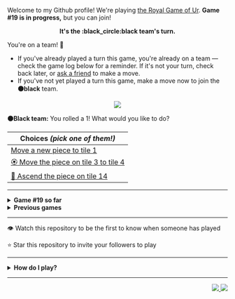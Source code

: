 Welcome to my Github profile!
We're playing
[the Royal Game of Ur](https://en.wikipedia.org/wiki/Royal_Game_of_Ur).
**Game #19 is in progress,** but you can join!

<p align="center">
  <b>It's the
  :black_circle:black
  team's turn.</b>
</p>

You're on a team! :wave:

* If you've already played a turn this game, you're already on a team
  &mdash; check the game log below for a reminder. If it's not your turn,
  check back later, or [ask a
  friend](https://twitter.com/share?text=I'm+playing+The+Royal+Game+of+Ur+on+a+GitHub+profile.+Take+your+turn+at+https://github.com/rossjrw/rossjrw+%23RoyalGameOfUr+%23github) to make a move.
* If you've not yet played a turn this game, make a move now to join the
  **:black_circle:black** team.

<p align="center"><img src="https://raw.githubusercontent.com/rossjrw/rossjrw/play/games/current/board.2971.svg"></p>

  **:black_circle:Black team:**
  You rolled a 1!
What would you like to do?

| Choices *(pick one of them!)* |
| --- |
  | [    Move a new piece to tile 1](https://github.com/rossjrw/rossjrw/issues/new?title=ur-move-1%400-0&amp;body=Press+Submit%21+You+don%27t+need+to+edit+this+text+or+do+anything+else.%0D%0A%0D%0ABe+aware+that+your+move+can+take+a+minute+or+two+to+process.) |
  | [:rosette:    Move the piece on tile 3 to tile 4](https://github.com/rossjrw/rossjrw/issues/new?title=ur-move-1%403-0&amp;body=Press+Submit%21+You+don%27t+need+to+edit+this+text+or+do+anything+else.%0D%0A%0D%0ABe+aware+that+your+move+can+take+a+minute+or+two+to+process.) |
  | [  :rocket:  Ascend the piece on tile 14 ](https://github.com/rossjrw/rossjrw/issues/new?title=ur-move-1%4014-0&amp;body=Press+Submit%21+You+don%27t+need+to+edit+this+text+or+do+anything+else.%0D%0A%0D%0ABe+aware+that+your+move+can+take+a+minute+or+two+to+process.) |

-----

<details>
<summary><b>Game #19 so far</b></summary>

## Who's on each team?

<table>
    <thead>
      <tr><th colspan=2>Players in this game</th></tr>
    </thead>
    <tbody>
      <tr>
        <td align="right"><b>Black team</b> :black_circle:</td>
        <td>:white_circle: <b> White team</b></td>
      </tr>
      <tr align="center">
        <td><b><a href="https://github.com/tassiaaccioly">@tassiaaccioly</a></b> (28)<br><b><a href="https://github.com/LakeBlair">@LakeBlair</a></b> (27)<br><b><a href="https://github.com/huuquyet">@huuquyet</a></b> (14)<br><b><a href="https://github.com/CostasAK">@CostasAK</a></b> (8)<br><b><a href="https://github.com/7IronSnow7">@7IronSnow7</a></b> (1)<br><b><a href="https://github.com/karim-eg">@karim-eg</a></b> (1)<br><b><a href="https://github.com/chiragyadav916">@chiragyadav916</a></b> (1)<br><b><a href="https://github.com/Coding4Hours">@Coding4Hours</a></b> (1)</td>
        <td><b><a href="https://github.com/Casper-Guo">@Casper-Guo</a></b> (66)<br><b><a href="https://github.com/Hans5958">@Hans5958</a></b> (14)<br><b><a href="https://github.com/nicolasborromeo">@nicolasborromeo</a></b> (1)<br><b><a href="https://github.com/Baystef">@Baystef</a></b> (1)<br><b><a href="https://github.com/Eloitor">@Eloitor</a></b> (1)<br><b><a href="https://github.com/pesaventofilippo">@pesaventofilippo</a></b> (1)<br><b><a href="https://github.com/TobeTek">@TobeTek</a></b> (1)<br><b><a href="https://github.com/asaaplow">@asaaplow</a></b> (1)</td>
      </tr>
    </tbody>
  </table>

## What's happened so far?

| Time | Turn | Event | Issue | Board |
| :---: | :---: | :--- | :---: | :---: |
  | 11th Apr 2024 03:01 | **0** | :black_circle: **[@tassiaaccioly](https://github.com/tassiaaccioly)** started a new game | [#2797](https://github.com/rossjrw/rossjrw/issues/2797) | [link](https://raw.githubusercontent.com/rossjrw/rossjrw/3b55d755eb1059017bd702f5a1d0265e5152c490/games/current/board.2797.svg) |
  | 11th Apr 2024 03:01 | **1** | :black_circle: **[@tassiaaccioly](https://github.com/tassiaaccioly)** moved a black piece onto the board to position 2    | [#2798](https://github.com/rossjrw/rossjrw/issues/2798) | [link](https://raw.githubusercontent.com/rossjrw/rossjrw/092768d93fefb54ce03bc05817770b0da3b10ec8/games/current/board.2798.svg) |
  | 11th Apr 2024 03:10 | **2** | :white_circle: **[@Casper-Guo](https://github.com/Casper-Guo)** moved a white piece onto the board to position 1    | [#2799](https://github.com/rossjrw/rossjrw/issues/2799) | [link](https://raw.githubusercontent.com/rossjrw/rossjrw/835405fdf6bd64f56ca917db50d7b1d399b89f06/games/current/board.2799.svg) |
  | 11th Apr 2024 11:51 | **3** | :black_circle: **[@tassiaaccioly](https://github.com/tassiaaccioly)** moved a black piece onto the board to position 3    | [#2800](https://github.com/rossjrw/rossjrw/issues/2800) | [link](https://raw.githubusercontent.com/rossjrw/rossjrw/e6e18c550dd2308d4d1ee01c22aaf37106d8cf48/games/current/board.2800.svg) |
  | 11th Apr 2024 11:56 | **4** | :white_circle: **[@Casper-Guo](https://github.com/Casper-Guo)** moved a white piece from position 1 to position 4  — claimed a rosette :rosette:  | [#2801](https://github.com/rossjrw/rossjrw/issues/2801) | [link](https://raw.githubusercontent.com/rossjrw/rossjrw/2e090e426f39825b33fb62c1f63ce28de33e2668/games/current/board.2801.svg) |
  | 11th Apr 2024 11:59 | **5** | :white_circle: **[@Casper-Guo](https://github.com/Casper-Guo)** moved a white piece onto the board to position 2    | [#2802](https://github.com/rossjrw/rossjrw/issues/2802) | [link](https://raw.githubusercontent.com/rossjrw/rossjrw/85cc7a31329c7462afa4c3a9e645e0904358dfc4/games/current/board.2802.svg) |
  | 11th Apr 2024 13:08 | **6** | :black_circle: **[@7IronSnow7](https://github.com/7IronSnow7)** moved a black piece from position 3 to position 5    | [#2803](https://github.com/rossjrw/rossjrw/issues/2803) | [link](https://raw.githubusercontent.com/rossjrw/rossjrw/f87a1e15ff2a44a461a4d91eaeefa4550c5c9ae1/games/current/board.2803.svg) |
  | 11th Apr 2024 13:12 | **7** | :white_circle: **[@Casper-Guo](https://github.com/Casper-Guo)** moved a white piece from position 4 to position 6    | [#2804](https://github.com/rossjrw/rossjrw/issues/2804) | [link](https://raw.githubusercontent.com/rossjrw/rossjrw/6981ec21fafc9ff7ce600b2175a310c8f2660106/games/current/board.2804.svg) |
  | 11th Apr 2024 13:55 | **8** | :black_circle: **[@tassiaaccioly](https://github.com/tassiaaccioly)** moved a black piece from position 5 to position 7    | [#2805](https://github.com/rossjrw/rossjrw/issues/2805) | [link](https://raw.githubusercontent.com/rossjrw/rossjrw/e93bad57e0ac71a1dcc0772800e7c59d4b170dbd/games/current/board.2805.svg) |
  | 11th Apr 2024 14:13 | **9** | :white_circle: **[@Casper-Guo](https://github.com/Casper-Guo)** moved a white piece onto the board to position 4  — claimed a rosette :rosette:  | [#2806](https://github.com/rossjrw/rossjrw/issues/2806) | [link](https://raw.githubusercontent.com/rossjrw/rossjrw/5ee1ed3f80921c5093dd0e544c3a8af0bd20460c/games/current/board.2806.svg) |
  | 11th Apr 2024 14:15 | **10** | :white_circle: **[@Casper-Guo](https://github.com/Casper-Guo)** moved a white piece from position 6 to position 7 — captured a black piece :crossed_swords:   | [#2807](https://github.com/rossjrw/rossjrw/issues/2807) | [link](https://raw.githubusercontent.com/rossjrw/rossjrw/34c9d46f4c5b40822ef66f5fcfa88271cbc952f5/games/current/board.2807.svg) |
  | 11th Apr 2024 23:53 | **11** | :black_circle: **[@karim-eg](https://github.com/karim-eg)** moved a black piece from position 2 to position 5    | [#2808](https://github.com/rossjrw/rossjrw/issues/2808) | [link](https://raw.githubusercontent.com/rossjrw/rossjrw/dd7ad23835b18f6ef9b235f07ed0fe5346c5d645/games/current/board.2808.svg) |
  | 11th Apr 2024 23:59 | **12** | :white_circle: **[@Casper-Guo](https://github.com/Casper-Guo)** moved a white piece from position 7 to position 8  — claimed a rosette :rosette:  | [#2809](https://github.com/rossjrw/rossjrw/issues/2809) | [link](https://raw.githubusercontent.com/rossjrw/rossjrw/cb03b428e304ae109e3e0e1a6c406d730ff1052e/games/current/board.2809.svg) |
  | 12th Apr 2024 00:02 | **13** | :white_circle: **[@Casper-Guo](https://github.com/Casper-Guo)** moved a white piece from position 4 to position 6    | [#2810](https://github.com/rossjrw/rossjrw/issues/2810) | [link](https://raw.githubusercontent.com/rossjrw/rossjrw/ba8efe90785f535e87d1abc23c297dbb50131f37/games/current/board.2810.svg) |
  | 14th Apr 2024 18:12 | **14** | :black_circle: **[@chiragyadav916](https://github.com/chiragyadav916)** moved a black piece from position 5 to position 6 — captured a white piece :crossed_swords:   | [#2813](https://github.com/rossjrw/rossjrw/issues/2813) | [link](https://raw.githubusercontent.com/rossjrw/rossjrw/595f4f1e86a10aaf7b99840d57beab065bef15f1/games/current/board.2813.svg) |
  | 14th Apr 2024 20:59 | **15** | :white_circle: **[@Casper-Guo](https://github.com/Casper-Guo)** moved a white piece onto the board to position 1    | [#2814](https://github.com/rossjrw/rossjrw/issues/2814) | [link](https://raw.githubusercontent.com/rossjrw/rossjrw/af5a8020545479e60e209d31b2ced0effef14fe2/games/current/board.2814.svg) |
  | 17th Apr 2024 12:33 | **16** | :black_circle: **[@CostasAK](https://github.com/CostasAK)** moved a black piece onto the board to position 4  — claimed a rosette :rosette:  | [#2815](https://github.com/rossjrw/rossjrw/issues/2815) | [link](https://raw.githubusercontent.com/rossjrw/rossjrw/92f4ea11921b170f984a46c2727fdd48497f1164/games/current/board.2815.svg) |
  | 17th Apr 2024 12:33 | **17** | :black_circle: **[@CostasAK](https://github.com/CostasAK)** moved a black piece from position 6 to position 7    | [#2816](https://github.com/rossjrw/rossjrw/issues/2816) | [link](https://raw.githubusercontent.com/rossjrw/rossjrw/68379d1de407c0fd3953a2bf12aed01e429f7d37/games/current/board.2816.svg) |
  | 17th Apr 2024 15:59 | **18** | :white_circle: **[@Casper-Guo](https://github.com/Casper-Guo)** moved a white piece from position 2 to position 4  — claimed a rosette :rosette:  | [#2817](https://github.com/rossjrw/rossjrw/issues/2817) | [link](https://raw.githubusercontent.com/rossjrw/rossjrw/782fb64fcc7837ce233c5fae899ad74b0007c472/games/current/board.2817.svg) |
  | 17th Apr 2024 16:02 | **19** | :white_circle: **[@Casper-Guo](https://github.com/Casper-Guo)** moved a white piece from position 4 to position 7 — captured a black piece :crossed_swords:   | [#2818](https://github.com/rossjrw/rossjrw/issues/2818) | [link](https://raw.githubusercontent.com/rossjrw/rossjrw/3372160690788cbf1731fb97caa25106b67cf9dd/games/current/board.2818.svg) |
  | 17th Apr 2024 16:50 | **20** | :black_circle: **[@tassiaaccioly](https://github.com/tassiaaccioly)** moved a black piece from position 4 to position 7 — captured a white piece :crossed_swords:   | [#2819](https://github.com/rossjrw/rossjrw/issues/2819) | [link](https://raw.githubusercontent.com/rossjrw/rossjrw/9d660be3cf132c0ddd046a54257371fb78c0bcdb/games/current/board.2819.svg) |
  | 17th Apr 2024 17:21 | **21** | :white_circle: **[@Casper-Guo](https://github.com/Casper-Guo)** moved a white piece from position 1 to position 4  — claimed a rosette :rosette:  | [#2820](https://github.com/rossjrw/rossjrw/issues/2820) | [link](https://raw.githubusercontent.com/rossjrw/rossjrw/468fc84533139bb955ac674f9cd10c7ddc4d50eb/games/current/board.2820.svg) |
  | 17th Apr 2024 18:45 | **22** | :white_circle: **[@Casper-Guo](https://github.com/Casper-Guo)** moved a white piece from position 4 to position 6    | [#2821](https://github.com/rossjrw/rossjrw/issues/2821) | [link](https://raw.githubusercontent.com/rossjrw/rossjrw/91e4d7c47c44727c224b45a9400aaed324691479/games/current/board.2821.svg) |
  | 18th Apr 2024 09:22 | **23** | :black_circle: **[@CostasAK](https://github.com/CostasAK)** moved a black piece onto the board to position 3    | [#2822](https://github.com/rossjrw/rossjrw/issues/2822) | [link](https://raw.githubusercontent.com/rossjrw/rossjrw/98eb2c6629ed4c5500ca78501e558e2df7ab280a/games/current/board.2822.svg) |
  | 18th Apr 2024 17:29 | **24** | :white_circle: **[@Casper-Guo](https://github.com/Casper-Guo)** moved a white piece onto the board to position 2    | [#2823](https://github.com/rossjrw/rossjrw/issues/2823) | [link](https://raw.githubusercontent.com/rossjrw/rossjrw/7d99b82cf95b45111885108389419101969e0b9b/games/current/board.2823.svg) |
  | 23rd Apr 2024 02:28 | **25** | :black_circle: **[@huuquyet](https://github.com/huuquyet)** moved a black piece from position 3 to position 6 — captured a white piece :crossed_swords:   | [#2824](https://github.com/rossjrw/rossjrw/issues/2824) | [link](https://raw.githubusercontent.com/rossjrw/rossjrw/f01a2cc3cf8d449561a6b1df269960cf3328b039/games/current/board.2824.svg) |
  | 24th Apr 2024 00:49 | **26** | :white_circle: **[@nicolasborromeo](https://github.com/nicolasborromeo)** moved a white piece onto the board to position 3    | [#2825](https://github.com/rossjrw/rossjrw/issues/2825) | [link](https://raw.githubusercontent.com/rossjrw/rossjrw/71508fe7b9611e57743dcbf0ef0307b220e7ff49/games/current/board.2825.svg) |
  | 24th Apr 2024 09:40 | **27** | :black_circle: **[@huuquyet](https://github.com/huuquyet)** moved a black piece onto the board to position 1    | [#2826](https://github.com/rossjrw/rossjrw/issues/2826) | [link](https://raw.githubusercontent.com/rossjrw/rossjrw/5f2422d5298354c5ab1a2f5881e210a5975c634b/games/current/board.2826.svg) |
  | 24th Apr 2024 21:12 | **28** | :white_circle: **[@Casper-Guo](https://github.com/Casper-Guo)** moved a white piece from position 2 to position 4  — claimed a rosette :rosette:  | [#2827](https://github.com/rossjrw/rossjrw/issues/2827) | [link](https://raw.githubusercontent.com/rossjrw/rossjrw/990a96f5e918c5632bbd3e3a9d0f3e6e86c1446e/games/current/board.2827.svg) |
  | 24th Apr 2024 21:14 | **29** | :white_circle: **[@Casper-Guo](https://github.com/Casper-Guo)** moved a white piece from position 4 to position 7 — captured a black piece :crossed_swords:   | [#2828](https://github.com/rossjrw/rossjrw/issues/2828) | [link](https://raw.githubusercontent.com/rossjrw/rossjrw/eccd902a1d4a79b49c32ccdee647ef1fb9a0d48f/games/current/board.2828.svg) |
  | 24th Apr 2024 21:28 | **30** | :black_circle: **[@tassiaaccioly](https://github.com/tassiaaccioly)** moved a black piece from position 6 to position 7 — captured a white piece :crossed_swords:   | [#2829](https://github.com/rossjrw/rossjrw/issues/2829) | [link](https://raw.githubusercontent.com/rossjrw/rossjrw/1fd222b9aab965851024c0cb111caebefbd0cce0/games/current/board.2829.svg) |
  | 24th Apr 2024 22:01 | **31** | :white_circle: **[@Casper-Guo](https://github.com/Casper-Guo)** moved a white piece onto the board to position 2    | [#2830](https://github.com/rossjrw/rossjrw/issues/2830) | [link](https://raw.githubusercontent.com/rossjrw/rossjrw/c66ae91213cb320ac007938476cc952413ffb29d/games/current/board.2830.svg) |
  | 25th Apr 2024 05:12 | **32** | :black_circle: **[@huuquyet](https://github.com/huuquyet)** moved a black piece onto the board to position 2    | [#2831](https://github.com/rossjrw/rossjrw/issues/2831) | [link](https://raw.githubusercontent.com/rossjrw/rossjrw/eadfe28f8669b92c4e97dc6a7f2b94a0c93de582/games/current/board.2831.svg) |
  | 25th Apr 2024 14:36 | **33** | :white_circle: **[@Casper-Guo](https://github.com/Casper-Guo)** moved a white piece from position 2 to position 4  — claimed a rosette :rosette:  | [#2832](https://github.com/rossjrw/rossjrw/issues/2832) | [link](https://raw.githubusercontent.com/rossjrw/rossjrw/682a86e7b4b897388cea9e2c7b20f4025ade9833/games/current/board.2832.svg) |
  | 25th Apr 2024 14:43 | **34** | :white_circle: **[@Casper-Guo](https://github.com/Casper-Guo)** moved a white piece onto the board to position 1    | [#2833](https://github.com/rossjrw/rossjrw/issues/2833) | [link](https://raw.githubusercontent.com/rossjrw/rossjrw/e71ea7c9c4ff316e3189fef8b4f05f095129d021/games/current/board.2833.svg) |
  | 26th Apr 2024 05:09 | **35** | :black_circle: **[@huuquyet](https://github.com/huuquyet)** moved a black piece from position 2 to position 3    | [#2834](https://github.com/rossjrw/rossjrw/issues/2834) | [link](https://raw.githubusercontent.com/rossjrw/rossjrw/66a3731faa9d3a5df5594091af2732f7b4ddffad/games/current/board.2834.svg) |
  | 26th Apr 2024 17:19 | **36** | :white_circle: **[@Baystef](https://github.com/Baystef)** moved a white piece onto the board to position 2    | [#2835](https://github.com/rossjrw/rossjrw/issues/2835) | [link](https://raw.githubusercontent.com/rossjrw/rossjrw/acf0ffd173b93c5878deb3082c3810c352cbdd31/games/current/board.2835.svg) |
  | 27th Apr 2024 02:53 | **37** | :black_circle: **[@huuquyet](https://github.com/huuquyet)** moved a black piece from position 3 to position 5    | [#2836](https://github.com/rossjrw/rossjrw/issues/2836) | [link](https://raw.githubusercontent.com/rossjrw/rossjrw/833a436f2eaf573f367dc56239ce2225a5e9ee58/games/current/board.2836.svg) |
  | 28th Apr 2024 17:44 | **38** | :white_circle: **[@Casper-Guo](https://github.com/Casper-Guo)** moved a white piece from position 4 to position 5 — captured a black piece :crossed_swords:   | [#2837](https://github.com/rossjrw/rossjrw/issues/2837) | [link](https://raw.githubusercontent.com/rossjrw/rossjrw/0082e3b3f7b12c9afbae5e4f8bb87bbe8d0c6345/games/current/board.2837.svg) |
  | 29th Apr 2024 03:08 | **39** | :black_circle: **[@huuquyet](https://github.com/huuquyet)** moved a black piece from position 7 to position 9    | [#2838](https://github.com/rossjrw/rossjrw/issues/2838) | [link](https://raw.githubusercontent.com/rossjrw/rossjrw/ea52fd6aee7da2be4636c82f2b216a7fc2c96d6b/games/current/board.2838.svg) |
  | 29th Apr 2024 15:58 | **40** | :white_circle: **[@Casper-Guo](https://github.com/Casper-Guo)** moved a white piece from position 3 to position 4  — claimed a rosette :rosette:  | [#2839](https://github.com/rossjrw/rossjrw/issues/2839) | [link](https://raw.githubusercontent.com/rossjrw/rossjrw/80d43f63a6957f2a9d3cc9f34f0530f8af7ac7e7/games/current/board.2839.svg) |
  | 29th Apr 2024 16:25 | **41** | :white_circle: **[@Casper-Guo](https://github.com/Casper-Guo)** moved a white piece from position 4 to position 7    | [#2840](https://github.com/rossjrw/rossjrw/issues/2840) | [link](https://raw.githubusercontent.com/rossjrw/rossjrw/b3a502aad7b5711e2e2223e30bff541db1c934df/games/current/board.2840.svg) |
  | 30th Apr 2024 02:39 | **42** | :black_circle: **[@Coding4Hours](https://github.com/Coding4Hours)** moved a black piece onto the board to position 2    | [#2841](https://github.com/rossjrw/rossjrw/issues/2841) | [link](https://raw.githubusercontent.com/rossjrw/rossjrw/8640b5a064ded2318d6732b28bfcfa5b1d89fad4/games/current/board.2841.svg) |
  | 30th Apr 2024 02:43 | **43** | :white_circle: **[@Casper-Guo](https://github.com/Casper-Guo)** moved a white piece from position 7 to position 9 — captured a black piece :crossed_swords:   | [#2842](https://github.com/rossjrw/rossjrw/issues/2842) | [link](https://raw.githubusercontent.com/rossjrw/rossjrw/d4568f3638884905de27a052e65810ca1c188423/games/current/board.2842.svg) |
  | 30th Apr 2024 04:49 | **44** | :black_circle: **[@huuquyet](https://github.com/huuquyet)** moved a black piece onto the board to position 4  — claimed a rosette :rosette:  | [#2843](https://github.com/rossjrw/rossjrw/issues/2843) | [link](https://raw.githubusercontent.com/rossjrw/rossjrw/3b29704879a51f4a86e44ea9e91beb56840d4fbe/games/current/board.2843.svg) |
  | 30th Apr 2024 04:50 | **45** | :black_circle: **[@huuquyet](https://github.com/huuquyet)** moved a black piece from position 2 to position 5 — captured a white piece :crossed_swords:   | [#2844](https://github.com/rossjrw/rossjrw/issues/2844) | [link](https://raw.githubusercontent.com/rossjrw/rossjrw/36c44b20d8b62e36bfc41f60cf735cc4b00121fb/games/current/board.2844.svg) |
  | 30th Apr 2024 11:14 | **46** | :white_circle: **[@Casper-Guo](https://github.com/Casper-Guo)** moved a white piece from position 1 to position 4  — claimed a rosette :rosette:  | [#2845](https://github.com/rossjrw/rossjrw/issues/2845) |  |
  | 4th May 2024 13:36 | **47** | :white_circle: **[@Casper-Guo](https://github.com/Casper-Guo)** moved a white piece from position 9 to position 11    | [#2847](https://github.com/rossjrw/rossjrw/issues/2847) | [link](https://raw.githubusercontent.com/rossjrw/rossjrw/f7e522fb181f525cf6b1c9475b07612cae39a090/games/current/board.2847.svg) |
  | 4th May 2024 13:36 | **48** | :black_circle:  The black team rolled a 0 and their turn was automatically passed | [#2847](https://github.com/rossjrw/rossjrw/issues/2847) | [link](https://raw.githubusercontent.com/rossjrw/rossjrw/b8f7b30cdeae73a69bb50ef15d98387277556dc7/games/current/board.2847.svg) |
  | 4th May 2024 13:38 | **49** | :white_circle: **[@Casper-Guo](https://github.com/Casper-Guo)** moved a white piece onto the board to position 1    | [#2848](https://github.com/rossjrw/rossjrw/issues/2848) | [link](https://raw.githubusercontent.com/rossjrw/rossjrw/8467fda6b85bb668f991c1e255ba6e4602da09f4/games/current/board.2848.svg) |
  | 4th May 2024 13:39 | **50** | :black_circle: **[@LakeBlair](https://github.com/LakeBlair)** moved a black piece from position 5 to position 9    | [#2849](https://github.com/rossjrw/rossjrw/issues/2849) | [link](https://raw.githubusercontent.com/rossjrw/rossjrw/ef1a5507b9d1e5e2b5b9d87d9fef997f891ce6e5/games/current/board.2849.svg) |
  | 4th May 2024 13:40 | **51** | :white_circle: **[@Casper-Guo](https://github.com/Casper-Guo)** moved a white piece from position 11 to position 14  — claimed a rosette :rosette:  | [#2850](https://github.com/rossjrw/rossjrw/issues/2850) | [link](https://raw.githubusercontent.com/rossjrw/rossjrw/518123d10e288eec329305a2f67de06c66d81a71/games/current/board.2850.svg) |
  | 4th May 2024 13:40 | **52** | :white_circle: **[@Casper-Guo](https://github.com/Casper-Guo)** ascended a white piece from position 14 :rocket:    | [#2851](https://github.com/rossjrw/rossjrw/issues/2851) | [link](https://raw.githubusercontent.com/rossjrw/rossjrw/dad7e75046b9ba44e39c6fec95152b4cb9285f0b/games/current/board.2851.svg) |
  | 4th May 2024 13:41 | **53** | :black_circle: **[@LakeBlair](https://github.com/LakeBlair)** moved a black piece onto the board to position 2    | [#2852](https://github.com/rossjrw/rossjrw/issues/2852) | [link](https://raw.githubusercontent.com/rossjrw/rossjrw/903176560fb7e43ed59da5c4f1cda2c924ea31dc/games/current/board.2852.svg) |
  | 4th May 2024 13:42 | **54** | :white_circle: **[@Casper-Guo](https://github.com/Casper-Guo)** moved a white piece onto the board to position 3    | [#2853](https://github.com/rossjrw/rossjrw/issues/2853) | [link](https://raw.githubusercontent.com/rossjrw/rossjrw/62a7095511cc642cacfc9e9a9f26f7a215f381dc/games/current/board.2853.svg) |
  | 4th May 2024 13:43 | **55** | :black_circle: **[@LakeBlair](https://github.com/LakeBlair)** moved a black piece from position 2 to position 3    | [#2854](https://github.com/rossjrw/rossjrw/issues/2854) | [link](https://raw.githubusercontent.com/rossjrw/rossjrw/c5418d36e901ac25d58e53f9545d54e38289299a/games/current/board.2854.svg) |
  | 4th May 2024 13:44 | **56** | :white_circle: **[@Casper-Guo](https://github.com/Casper-Guo)** moved a white piece from position 4 to position 6    | [#2855](https://github.com/rossjrw/rossjrw/issues/2855) | [link](https://raw.githubusercontent.com/rossjrw/rossjrw/a7e45a152e4f9ef8eaa71f2446b27cd455a3207e/games/current/board.2855.svg) |
  | 4th May 2024 13:46 | **57** | :black_circle: **[@LakeBlair](https://github.com/LakeBlair)** moved a black piece from position 4 to position 6 — captured a white piece :crossed_swords:   | [#2856](https://github.com/rossjrw/rossjrw/issues/2856) | [link](https://raw.githubusercontent.com/rossjrw/rossjrw/810ebca0b2329718f6eb7400e7b48ce7f29d3107/games/current/board.2856.svg) |
  | 4th May 2024 13:46 | **58** | :white_circle: **[@Casper-Guo](https://github.com/Casper-Guo)** moved a white piece from position 3 to position 4  — claimed a rosette :rosette:  | [#2857](https://github.com/rossjrw/rossjrw/issues/2857) | [link](https://raw.githubusercontent.com/rossjrw/rossjrw/ec4c9e3ca1824cf4eba62b2c84ad19d2949d75e4/games/current/board.2857.svg) |
  | 4th May 2024 13:47 | **59** | :white_circle: **[@Casper-Guo](https://github.com/Casper-Guo)** moved a white piece onto the board to position 3    | [#2858](https://github.com/rossjrw/rossjrw/issues/2858) | [link](https://raw.githubusercontent.com/rossjrw/rossjrw/d3b68a42156d4d494d4ac67b5f41b3eee44c8473/games/current/board.2858.svg) |
  | 4th May 2024 13:49 | **60** | :black_circle: **[@LakeBlair](https://github.com/LakeBlair)** moved a black piece from position 1 to position 4  — claimed a rosette :rosette:  | [#2859](https://github.com/rossjrw/rossjrw/issues/2859) | [link](https://raw.githubusercontent.com/rossjrw/rossjrw/60d58416d7700d013213744d79843c75e623f086/games/current/board.2859.svg) |
  | 4th May 2024 13:51 | **61** | :black_circle: **[@LakeBlair](https://github.com/LakeBlair)** moved a black piece from position 9 to position 11    | [#2860](https://github.com/rossjrw/rossjrw/issues/2860) |  |
  | 4th May 2024 13:52 | **62** | :white_circle: **[@Casper-Guo](https://github.com/Casper-Guo)** moved a white piece from position 4 to position 5    | [#2861](https://github.com/rossjrw/rossjrw/issues/2861) | [link](https://raw.githubusercontent.com/rossjrw/rossjrw/f9128e6b97dfb8a4078de1bc5bef1fc85199baa0/games/current/board.2861.svg) |
  | 4th May 2024 13:52 | **63** | :black_circle:  The black team rolled a 0 and their turn was automatically passed | [#2861](https://github.com/rossjrw/rossjrw/issues/2861) | [link](https://raw.githubusercontent.com/rossjrw/rossjrw/7ce8726dd98dca032b6b2035b5961c3e7b5e9c2a/games/current/board.2861.svg) |
  | 4th May 2024 13:55 | **64** | :white_circle: **[@Casper-Guo](https://github.com/Casper-Guo)** moved a white piece from position 2 to position 4  — claimed a rosette :rosette:  | [#2863](https://github.com/rossjrw/rossjrw/issues/2863) | [link](https://raw.githubusercontent.com/rossjrw/rossjrw/76ad97a3913f1a10d04510e88b76927a71765656/games/current/board.2863.svg) |
  | 4th May 2024 13:57 | **65** | :white_circle: **[@Casper-Guo](https://github.com/Casper-Guo)** moved a white piece from position 3 to position 6 — captured a black piece :crossed_swords:   | [#2864](https://github.com/rossjrw/rossjrw/issues/2864) | [link](https://raw.githubusercontent.com/rossjrw/rossjrw/1ff90b4168885b9970bd1b503c57fb51b012c4ff/games/current/board.2864.svg) |
  | 4th May 2024 15:13 | **66** | :black_circle: **[@tassiaaccioly](https://github.com/tassiaaccioly)** moved a black piece from position 4 to position 5 — captured a white piece :crossed_swords:   | [#2866](https://github.com/rossjrw/rossjrw/issues/2866) | [link](https://raw.githubusercontent.com/rossjrw/rossjrw/5d3fdde3ebe15e06d196e75d9d774a108ed34744/games/current/board.2866.svg) |
  | 4th May 2024 19:05 | **67** | :white_circle: **[@Casper-Guo](https://github.com/Casper-Guo)** moved a white piece from position 1 to position 5 — captured a black piece :crossed_swords:   | [#2867](https://github.com/rossjrw/rossjrw/issues/2867) | [link](https://raw.githubusercontent.com/rossjrw/rossjrw/c048c6346d0a4e0b4bcbafc2a07933c09ca4fc42/games/current/board.2867.svg) |
  | 4th May 2024 22:51 | **68** | :black_circle: **[@tassiaaccioly](https://github.com/tassiaaccioly)** moved a black piece from position 3 to position 5 — captured a white piece :crossed_swords:   | [#2868](https://github.com/rossjrw/rossjrw/issues/2868) | [link](https://raw.githubusercontent.com/rossjrw/rossjrw/a8c676eae7f4fdedadc79f305f64f1e1fdfcdddd/games/current/board.2868.svg) |
  | 4th May 2024 23:23 | **69** | :white_circle: **[@Casper-Guo](https://github.com/Casper-Guo)** moved a white piece from position 4 to position 5 — captured a black piece :crossed_swords:   | [#2869](https://github.com/rossjrw/rossjrw/issues/2869) | [link](https://raw.githubusercontent.com/rossjrw/rossjrw/ad64dc9bc489e7195fe32937ac37b4c01637c696/games/current/board.2869.svg) |
  | 4th May 2024 23:26 | **70** | :black_circle: **[@LakeBlair](https://github.com/LakeBlair)** moved a black piece from position 11 to position 13    | [#2870](https://github.com/rossjrw/rossjrw/issues/2870) | [link](https://raw.githubusercontent.com/rossjrw/rossjrw/bd7b849e55479c4cbd8202f706eea6bbc2c97578/games/current/board.2870.svg) |
  | 4th May 2024 23:27 | **71** | :white_circle: **[@Casper-Guo](https://github.com/Casper-Guo)** moved a white piece from position 8 to position 9    | [#2871](https://github.com/rossjrw/rossjrw/issues/2871) | [link](https://raw.githubusercontent.com/rossjrw/rossjrw/2a859bf955f3364f54c0b68c86aeb46258ecb1e2/games/current/board.2871.svg) |
  | 5th May 2024 00:43 | **72** | :black_circle: **[@LakeBlair](https://github.com/LakeBlair)** moved a black piece onto the board to position 3    | [#2872](https://github.com/rossjrw/rossjrw/issues/2872) | [link](https://raw.githubusercontent.com/rossjrw/rossjrw/9e658f3180a2b58551ae794995f515e6d0294ca4/games/current/board.2872.svg) |
  | 5th May 2024 00:44 | **73** | :white_circle: **[@Casper-Guo](https://github.com/Casper-Guo)** moved a white piece from position 5 to position 8  — claimed a rosette :rosette:  | [#2873](https://github.com/rossjrw/rossjrw/issues/2873) | [link](https://raw.githubusercontent.com/rossjrw/rossjrw/b4c61a58acf362ca42e5759a2ff8f3543783f691/games/current/board.2873.svg) |
  | 5th May 2024 00:45 | **74** | :white_circle: **[@Casper-Guo](https://github.com/Casper-Guo)** moved a white piece from position 9 to position 12    | [#2874](https://github.com/rossjrw/rossjrw/issues/2874) |  |
  | 5th May 2024 00:48 | **75** | :black_circle: **[@LakeBlair](https://github.com/LakeBlair)** moved a black piece from position 13 to position 14  — claimed a rosette :rosette:  | [#2875](https://github.com/rossjrw/rossjrw/issues/2875) | [link](https://raw.githubusercontent.com/rossjrw/rossjrw/3fe7313df6884494cc1267a2a94e63604faab242/games/current/board.2875.svg) |
  | 5th May 2024 00:48 | **76** | :black_circle:  The black team rolled a 0 and their turn was automatically passed | [#2875](https://github.com/rossjrw/rossjrw/issues/2875) | [link](https://raw.githubusercontent.com/rossjrw/rossjrw/bd8bd5c72f6498ac89aadf27581e3729bd172daa/games/current/board.2875.svg) |
  | 5th May 2024 00:49 | **77** | :white_circle: **[@Casper-Guo](https://github.com/Casper-Guo)** moved a white piece from position 12 to position 14  — claimed a rosette :rosette:  | [#2876](https://github.com/rossjrw/rossjrw/issues/2876) | [link](https://raw.githubusercontent.com/rossjrw/rossjrw/ae8b4ef1cc682983f8f921d0b12ee3d1ba194f5e/games/current/board.2876.svg) |
  | 5th May 2024 00:50 | **78** | :white_circle: **[@Casper-Guo](https://github.com/Casper-Guo)** moved a white piece onto the board to position 1    | [#2877](https://github.com/rossjrw/rossjrw/issues/2877) | [link](https://raw.githubusercontent.com/rossjrw/rossjrw/18e2b814864b1417a51918f2c8891c7caa24797d/games/current/board.2877.svg) |
  | 5th May 2024 00:51 | **79** | :black_circle: **[@LakeBlair](https://github.com/LakeBlair)** moved a black piece from position 3 to position 4  — claimed a rosette :rosette:  | [#2878](https://github.com/rossjrw/rossjrw/issues/2878) | [link](https://raw.githubusercontent.com/rossjrw/rossjrw/0beeb210460b292994fd0400f7f4702dec026df8/games/current/board.2878.svg) |
  | 5th May 2024 00:51 | **80** | :black_circle: **[@LakeBlair](https://github.com/LakeBlair)** moved a black piece onto the board to position 1    | [#2879](https://github.com/rossjrw/rossjrw/issues/2879) | [link](https://raw.githubusercontent.com/rossjrw/rossjrw/01bb3fbc36d6dce50710f2f17694536c4892b5e1/games/current/board.2879.svg) |
  | 5th May 2024 00:52 | **81** | :white_circle: **[@Casper-Guo](https://github.com/Casper-Guo)** moved a white piece from position 1 to position 4  — claimed a rosette :rosette:  | [#2880](https://github.com/rossjrw/rossjrw/issues/2880) | [link](https://raw.githubusercontent.com/rossjrw/rossjrw/929f07315134b5fc4125b102fded07f511f75fdd/games/current/board.2880.svg) |
  | 5th May 2024 00:53 | **82** | :white_circle: **[@Casper-Guo](https://github.com/Casper-Guo)** moved a white piece from position 6 to position 10    | [#2881](https://github.com/rossjrw/rossjrw/issues/2881) | [link](https://raw.githubusercontent.com/rossjrw/rossjrw/d070c5e462ae140cf0ef1bf8830f9aa6a27186af/games/current/board.2881.svg) |
  | 5th May 2024 00:55 | **83** | :black_circle: **[@LakeBlair](https://github.com/LakeBlair)** moved a black piece onto the board to position 3    | [#2882](https://github.com/rossjrw/rossjrw/issues/2882) | [link](https://raw.githubusercontent.com/rossjrw/rossjrw/11ae7cbd8af1268f9b52055ba59e828558c662bd/games/current/board.2882.svg) |
  | 5th May 2024 00:55 | **84** | :white_circle: **[@Casper-Guo](https://github.com/Casper-Guo)** moved a white piece onto the board to position 2    | [#2883](https://github.com/rossjrw/rossjrw/issues/2883) | [link](https://raw.githubusercontent.com/rossjrw/rossjrw/239bfc8333d7e4de366e35201111e943ed80f0c5/games/current/board.2883.svg) |
  | 5th May 2024 00:57 | **85** | :black_circle: **[@LakeBlair](https://github.com/LakeBlair)** moved a black piece from position 4 to position 7    | [#2884](https://github.com/rossjrw/rossjrw/issues/2884) | [link](https://raw.githubusercontent.com/rossjrw/rossjrw/b89a9b325ee9366f6b4611db740729ad4ae5bc6b/games/current/board.2884.svg) |
  | 5th May 2024 00:59 | **86** | :white_circle: **[@Casper-Guo](https://github.com/Casper-Guo)** moved a white piece from position 4 to position 7 — captured a black piece :crossed_swords:   | [#2885](https://github.com/rossjrw/rossjrw/issues/2885) | [link](https://raw.githubusercontent.com/rossjrw/rossjrw/177ea4e98951bf3340c434a0b9b9cb0782b0e72d/games/current/board.2885.svg) |
  | 5th May 2024 01:00 | **87** | :black_circle: **[@LakeBlair](https://github.com/LakeBlair)** moved a black piece from position 1 to position 4  — claimed a rosette :rosette:  | [#2886](https://github.com/rossjrw/rossjrw/issues/2886) | [link](https://raw.githubusercontent.com/rossjrw/rossjrw/034c7d5d78b1a9848932f90e024fc869f77aa85b/games/current/board.2886.svg) |
  | 5th May 2024 01:02 | **88** | :black_circle: **[@LakeBlair](https://github.com/LakeBlair)** moved a black piece from position 4 to position 7 — captured a white piece :crossed_swords:   | [#2887](https://github.com/rossjrw/rossjrw/issues/2887) |  |
  | 5th May 2024 01:04 | **89** | :white_circle: **[@Casper-Guo](https://github.com/Casper-Guo)** moved a white piece from position 2 to position 4  — claimed a rosette :rosette:  | [#2888](https://github.com/rossjrw/rossjrw/issues/2888) | [link](https://raw.githubusercontent.com/rossjrw/rossjrw/cc543a40d06c41761921f078558ac1f85968ac93/games/current/board.2888.svg) |
  | 5th May 2024 01:04 | **90** | :white_circle:  The white team rolled a 0 and their turn was automatically passed | [#2888](https://github.com/rossjrw/rossjrw/issues/2888) | [link](https://raw.githubusercontent.com/rossjrw/rossjrw/87278cfbed2a39b9ce7da743caa63545ecfe7135/games/current/board.2888.svg) |
  | 5th May 2024 01:21 | **91** | :black_circle: **[@LakeBlair](https://github.com/LakeBlair)** moved a black piece onto the board to position 2    | [#2889](https://github.com/rossjrw/rossjrw/issues/2889) | [link](https://raw.githubusercontent.com/rossjrw/rossjrw/48da6ee0db22c3f464dca778243492b5ba376960/games/current/board.2889.svg) |
  | 5th May 2024 01:24 | **92** | :white_circle: **[@Casper-Guo](https://github.com/Casper-Guo)** ascended a white piece from position 14 :rocket:    | [#2890](https://github.com/rossjrw/rossjrw/issues/2890) | [link](https://raw.githubusercontent.com/rossjrw/rossjrw/547de9423cdb76d11970d6118777b2cdb1123781/games/current/board.2890.svg) |
  | 5th May 2024 01:27 | **93** | :black_circle: **[@LakeBlair](https://github.com/LakeBlair)** moved a black piece onto the board to position 4  — claimed a rosette :rosette:  | [#2891](https://github.com/rossjrw/rossjrw/issues/2891) | [link](https://raw.githubusercontent.com/rossjrw/rossjrw/fd018746909a52a090661135b6ad2ad768414373/games/current/board.2891.svg) |
  | 5th May 2024 01:30 | **94** | :black_circle: **[@LakeBlair](https://github.com/LakeBlair)** moved a black piece from position 7 to position 9    | [#2892](https://github.com/rossjrw/rossjrw/issues/2892) | [link](https://raw.githubusercontent.com/rossjrw/rossjrw/a90b3b87af91f23b7e2275bc7a1eb87e0836cdc9/games/current/board.2892.svg) |
  | 5th May 2024 01:31 | **95** | :white_circle: **[@Casper-Guo](https://github.com/Casper-Guo)** moved a white piece onto the board to position 1    | [#2893](https://github.com/rossjrw/rossjrw/issues/2893) | [link](https://raw.githubusercontent.com/rossjrw/rossjrw/8c83cee9a06b16739ad695799e91c3c5262c7510/games/current/board.2893.svg) |
  | 5th May 2024 01:31 | **96** | :black_circle: **[@LakeBlair](https://github.com/LakeBlair)** moved a black piece from position 4 to position 6    | [#2894](https://github.com/rossjrw/rossjrw/issues/2894) | [link](https://raw.githubusercontent.com/rossjrw/rossjrw/bd7b742bd18e172cbaeb76bb0973f6330bc869eb/games/current/board.2894.svg) |
  | 5th May 2024 01:34 | **97** | :white_circle: **[@Casper-Guo](https://github.com/Casper-Guo)** moved a white piece onto the board to position 2    | [#2896](https://github.com/rossjrw/rossjrw/issues/2896) | [link](https://raw.githubusercontent.com/rossjrw/rossjrw/be6545a053e6398bdf1e5ed89c835e7f23d7e503/games/current/board.2896.svg) |
  | 5th May 2024 01:40 | **98** | :black_circle: **[@LakeBlair](https://github.com/LakeBlair)** moved a black piece onto the board to position 4  — claimed a rosette :rosette:  | [#2897](https://github.com/rossjrw/rossjrw/issues/2897) | [link](https://raw.githubusercontent.com/rossjrw/rossjrw/af4b91828a79c32dec8553bcd089320c3e801448/games/current/board.2897.svg) |
  | 5th May 2024 01:43 | **99** | :black_circle: **[@LakeBlair](https://github.com/LakeBlair)** moved a black piece from position 9 to position 12    | [#2898](https://github.com/rossjrw/rossjrw/issues/2898) | [link](https://raw.githubusercontent.com/rossjrw/rossjrw/be994d161136253f4392fdc275e2b083a8d798e1/games/current/board.2898.svg) |
  | 5th May 2024 01:44 | **100** | :white_circle: **[@Casper-Guo](https://github.com/Casper-Guo)** moved a white piece from position 10 to position 12 — captured a black piece :crossed_swords:   | [#2899](https://github.com/rossjrw/rossjrw/issues/2899) |  |
  | 5th May 2024 01:45 | **101** | :black_circle: **[@LakeBlair](https://github.com/LakeBlair)** moved a black piece from position 6 to position 9    | [#2900](https://github.com/rossjrw/rossjrw/issues/2900) | [link](https://raw.githubusercontent.com/rossjrw/rossjrw/a2a1e1c2e592c6707488f4546313a5b34460bac9/games/current/board.2900.svg) |
  | 5th May 2024 01:45 | **102** | :white_circle:  The white team rolled a 0 and their turn was automatically passed | [#2900](https://github.com/rossjrw/rossjrw/issues/2900) | [link](https://raw.githubusercontent.com/rossjrw/rossjrw/47475f077e8791adf08b3a3ec421493909a0a42b/games/current/board.2900.svg) |
  | 5th May 2024 01:46 | **103** | :black_circle: **[@LakeBlair](https://github.com/LakeBlair)** moved a black piece from position 9 to position 11    | [#2901](https://github.com/rossjrw/rossjrw/issues/2901) | [link](https://raw.githubusercontent.com/rossjrw/rossjrw/cb0a5e21d8a1b56304086ffde17106f969e105cc/games/current/board.2901.svg) |
  | 5th May 2024 01:48 | **104** | :white_circle: **[@Casper-Guo](https://github.com/Casper-Guo)** ascended a white piece from position 12 :rocket:    | [#2902](https://github.com/rossjrw/rossjrw/issues/2902) | [link](https://raw.githubusercontent.com/rossjrw/rossjrw/3ee8435de4587b2bf5ca205a771e4e77f3664122/games/current/board.2902.svg) |
  | 5th May 2024 01:50 | **105** | :black_circle: **[@LakeBlair](https://github.com/LakeBlair)** ascended a black piece from position 11 :rocket:    | [#2903](https://github.com/rossjrw/rossjrw/issues/2903) | [link](https://raw.githubusercontent.com/rossjrw/rossjrw/93197b7bcc13be00c87bd4a6dd59ec5d2d1a201d/games/current/board.2903.svg) |
  | 5th May 2024 01:51 | **106** | :white_circle: **[@Casper-Guo](https://github.com/Casper-Guo)** moved a white piece from position 4 to position 7    | [#2904](https://github.com/rossjrw/rossjrw/issues/2904) | [link](https://raw.githubusercontent.com/rossjrw/rossjrw/bab177b8f9253e018dbebba221c63abbbebd8470/games/current/board.2904.svg) |
  | 5th May 2024 01:53 | **107** | :black_circle: **[@LakeBlair](https://github.com/LakeBlair)** moved a black piece from position 3 to position 7 — captured a white piece :crossed_swords:   | [#2905](https://github.com/rossjrw/rossjrw/issues/2905) | [link](https://raw.githubusercontent.com/rossjrw/rossjrw/1c10991a057096c6bd646f94edcb140aa1cb7ff3/games/current/board.2905.svg) |
  | 5th May 2024 01:54 | **108** | :white_circle: **[@Casper-Guo](https://github.com/Casper-Guo)** moved a white piece from position 1 to position 4  — claimed a rosette :rosette:  | [#2906](https://github.com/rossjrw/rossjrw/issues/2906) | [link](https://raw.githubusercontent.com/rossjrw/rossjrw/05f898d0f56a757d605eb3f5d18a46b03088d7b3/games/current/board.2906.svg) |
  | 5th May 2024 01:55 | **109** | :white_circle: **[@Casper-Guo](https://github.com/Casper-Guo)** moved a white piece from position 4 to position 7 — captured a black piece :crossed_swords:   | [#2908](https://github.com/rossjrw/rossjrw/issues/2908) | [link](https://raw.githubusercontent.com/rossjrw/rossjrw/37d0c75b739e6a19325bc46e160272fa1d2d2ad3/games/current/board.2908.svg) |
  | 5th May 2024 01:56 | **110** | :black_circle: **[@LakeBlair](https://github.com/LakeBlair)** ascended a black piece from position 14 :rocket:    | [#2909](https://github.com/rossjrw/rossjrw/issues/2909) |  |
  | 5th May 2024 01:57 | **111** | :white_circle: **[@Casper-Guo](https://github.com/Casper-Guo)** moved a white piece from position 7 to position 10    | [#2911](https://github.com/rossjrw/rossjrw/issues/2911) | [link](https://raw.githubusercontent.com/rossjrw/rossjrw/503ed92881c864da69756b6c3b53c15514f8fabd/games/current/board.2911.svg) |
  | 5th May 2024 01:57 | **112** | :black_circle:  The black team rolled a 0 and their turn was automatically passed | [#2911](https://github.com/rossjrw/rossjrw/issues/2911) | [link](https://raw.githubusercontent.com/rossjrw/rossjrw/b2c1fb7bf40e9dde4859ab29aa5cb7205bb61e19/games/current/board.2911.svg) |
  | 5th May 2024 01:58 | **113** | :white_circle: **[@Casper-Guo](https://github.com/Casper-Guo)** moved a white piece from position 2 to position 4  — claimed a rosette :rosette:  | [#2912](https://github.com/rossjrw/rossjrw/issues/2912) | [link](https://raw.githubusercontent.com/rossjrw/rossjrw/5a3db99893f5e49a89d94d233fe72ddeeb2ab66b/games/current/board.2912.svg) |
  | 5th May 2024 01:59 | **114** | :white_circle: **[@Casper-Guo](https://github.com/Casper-Guo)** moved a white piece from position 10 to position 12    | [#2913](https://github.com/rossjrw/rossjrw/issues/2913) | [link](https://raw.githubusercontent.com/rossjrw/rossjrw/18f31604874876638043a72a5b0b256aabc86de4/games/current/board.2913.svg) |
  | 5th May 2024 02:04 | **115** | :black_circle: **[@LakeBlair](https://github.com/LakeBlair)** moved a black piece onto the board to position 3    | [#2914](https://github.com/rossjrw/rossjrw/issues/2914) | [link](https://raw.githubusercontent.com/rossjrw/rossjrw/e1123c8880d210b99801cbe7a814e1baac35d9f0/games/current/board.2914.svg) |
  | 5th May 2024 02:06 | **116** | :white_circle: **[@Casper-Guo](https://github.com/Casper-Guo)** moved a white piece from position 12 to position 14  — claimed a rosette :rosette:  | [#2915](https://github.com/rossjrw/rossjrw/issues/2915) |  |
  | 5th May 2024 02:07 | **117** | :white_circle: **[@Casper-Guo](https://github.com/Casper-Guo)** moved a white piece from position 8 to position 12    | [#2916](https://github.com/rossjrw/rossjrw/issues/2916) | [link](https://raw.githubusercontent.com/rossjrw/rossjrw/e6803169024ebb0f19d62d655664880741d9e5f6/games/current/board.2916.svg) |
  | 5th May 2024 02:07 | **118** | :black_circle:  The black team rolled a 0 and their turn was automatically passed | [#2916](https://github.com/rossjrw/rossjrw/issues/2916) | [link](https://raw.githubusercontent.com/rossjrw/rossjrw/b29ba443ff7de4663f528a6939eaa349fd57d69f/games/current/board.2916.svg) |
  | 5th May 2024 03:00 | **119** | :white_circle: **[@Casper-Guo](https://github.com/Casper-Guo)** moved a white piece from position 4 to position 8  — claimed a rosette :rosette:  | [#2917](https://github.com/rossjrw/rossjrw/issues/2917) |  |
  | 5th May 2024 03:11 | **120** | :white_circle: **[@Casper-Guo](https://github.com/Casper-Guo)** moved a white piece onto the board to position 2    | [#2918](https://github.com/rossjrw/rossjrw/issues/2918) | [link](https://raw.githubusercontent.com/rossjrw/rossjrw/9e4d5dadefa0d398524e31282b0c6e0da4af4942/games/current/board.2918.svg) |
  | 5th May 2024 03:11 | **121** | :black_circle:  The black team rolled a 0 and their turn was automatically passed | [#2918](https://github.com/rossjrw/rossjrw/issues/2918) | [link](https://raw.githubusercontent.com/rossjrw/rossjrw/7bdcf49d844f862caa5f58b7f8d3c7182e2d7661/games/current/board.2918.svg) |
  | 5th May 2024 03:12 | **122** | :white_circle: **[@Casper-Guo](https://github.com/Casper-Guo)** ascended a white piece from position 12 :rocket:    | [#2919](https://github.com/rossjrw/rossjrw/issues/2919) | [link](https://raw.githubusercontent.com/rossjrw/rossjrw/872455cb33c627f26b5aced4db26eab1f74272c0/games/current/board.2919.svg) |
  | 5th May 2024 09:17 | **123** | :black_circle: **[@CostasAK](https://github.com/CostasAK)** moved a black piece from position 4 to position 6    | [#2920](https://github.com/rossjrw/rossjrw/issues/2920) | [link](https://raw.githubusercontent.com/rossjrw/rossjrw/2c69c02d55524f8951bf59710c50d384777d6091/games/current/board.2920.svg) |
  | 5th May 2024 12:43 | **124** | :white_circle: **[@Hans5958](https://github.com/Hans5958)** moved a white piece from position 2 to position 4  — claimed a rosette :rosette:  | [#2921](https://github.com/rossjrw/rossjrw/issues/2921) | [link](https://raw.githubusercontent.com/rossjrw/rossjrw/5d0b8adeffaf3661c2ffd784e7fe2f7a6bce1e36/games/current/board.2921.svg) |
  | 5th May 2024 12:44 | **125** | :white_circle: **[@Hans5958](https://github.com/Hans5958)** moved a white piece from position 8 to position 10    | [#2922](https://github.com/rossjrw/rossjrw/issues/2922) | [link](https://raw.githubusercontent.com/rossjrw/rossjrw/5de8a947622be0cef3c670a80e0f1c6c275c19ef/games/current/board.2922.svg) |
  | 5th May 2024 15:59 | **126** | :black_circle: **[@tassiaaccioly](https://github.com/tassiaaccioly)** moved a black piece from position 6 to position 8  — claimed a rosette :rosette:  | [#2923](https://github.com/rossjrw/rossjrw/issues/2923) | [link](https://raw.githubusercontent.com/rossjrw/rossjrw/68acb76d5df34683d12a6ef34f1a51fa9a0e35b6/games/current/board.2923.svg) |
  | 5th May 2024 15:59 | **127** | :black_circle: **[@tassiaaccioly](https://github.com/tassiaaccioly)** moved a black piece from position 2 to position 4  — claimed a rosette :rosette:  | [#2924](https://github.com/rossjrw/rossjrw/issues/2924) | [link](https://raw.githubusercontent.com/rossjrw/rossjrw/92660131848c56b48a7f0552f7c9dd0d9abf863a/games/current/board.2924.svg) |
  | 5th May 2024 16:00 | **128** | :black_circle: **[@tassiaaccioly](https://github.com/tassiaaccioly)** moved a black piece from position 8 to position 11    | [#2925](https://github.com/rossjrw/rossjrw/issues/2925) | [link](https://raw.githubusercontent.com/rossjrw/rossjrw/a7976ecf1934f36b60f2b0a1851b62f6260b019b/games/current/board.2925.svg) |
  | 5th May 2024 16:47 | **129** | :white_circle: **[@Eloitor](https://github.com/Eloitor)** moved a white piece from position 10 to position 11 — captured a black piece :crossed_swords:   | [#2926](https://github.com/rossjrw/rossjrw/issues/2926) | [link](https://raw.githubusercontent.com/rossjrw/rossjrw/426134eed60cd6d7c459be7fc19b4130f95fac0e/games/current/board.2926.svg) |
  | 6th May 2024 03:12 | **130** | :black_circle: **[@huuquyet](https://github.com/huuquyet)** moved a black piece from position 3 to position 6    | [#2927](https://github.com/rossjrw/rossjrw/issues/2927) | [link](https://raw.githubusercontent.com/rossjrw/rossjrw/c327f11018a9bb65d4a391e238adf04d8545e7bb/games/current/board.2927.svg) |
  | 7th May 2024 08:23 | **131** | :white_circle: **[@pesaventofilippo](https://github.com/pesaventofilippo)** moved a white piece from position 4 to position 7    | [#2928](https://github.com/rossjrw/rossjrw/issues/2928) | [link](https://raw.githubusercontent.com/rossjrw/rossjrw/c340fc1ad9ca803423f6ba1a4747f3cd122111eb/games/current/board.2928.svg) |
  | 7th May 2024 10:57 | **132** | :black_circle: **[@CostasAK](https://github.com/CostasAK)** moved a black piece from position 4 to position 7 — captured a white piece :crossed_swords:   | [#2929](https://github.com/rossjrw/rossjrw/issues/2929) | [link](https://raw.githubusercontent.com/rossjrw/rossjrw/1f89d7f8360fc97daccb51c5940521c5b8ebe7c8/games/current/board.2929.svg) |
  | 7th May 2024 11:55 | **133** | :white_circle: **[@TobeTek](https://github.com/TobeTek)** moved a white piece onto the board to position 3    | [#2930](https://github.com/rossjrw/rossjrw/issues/2930) |  |
  | 7th May 2024 14:28 | **134** | :black_circle: **[@CostasAK](https://github.com/CostasAK)** moved a black piece from position 7 to position 8  — claimed a rosette :rosette:  | [#2931](https://github.com/rossjrw/rossjrw/issues/2931) |  |
  | 7th May 2024 14:28 | **135** | :black_circle:  The black team rolled a 0 and their turn was automatically passed | [#2931](https://github.com/rossjrw/rossjrw/issues/2931) | [link](https://raw.githubusercontent.com/rossjrw/rossjrw/0271c19bff683257ad970843402c32ece4fe23ef/games/current/board.2931.svg) |
  | 7th May 2024 14:28 | **136** | :white_circle:  The white team rolled a 0 and their turn was automatically passed | [#2931](https://github.com/rossjrw/rossjrw/issues/2931) | [link](https://raw.githubusercontent.com/rossjrw/rossjrw/9bc7c1eeaf3bb4513d1d263fb07884d308c18364/games/current/board.2931.svg) |
  | 7th May 2024 14:28 | **137** | :black_circle: **[@CostasAK](https://github.com/CostasAK)** moved a black piece from position 8 to position 10    | [#2932](https://github.com/rossjrw/rossjrw/issues/2932) | [link](https://raw.githubusercontent.com/rossjrw/rossjrw/e11b4195a3f8d316d7cf04306f245f841f1d9cb4/games/current/board.2932.svg) |
  | 7th May 2024 18:36 | **138** | :white_circle: **[@asaaplow](https://github.com/asaaplow)** moved a white piece from position 3 to position 6 — captured a black piece :crossed_swords:   | [#2933](https://github.com/rossjrw/rossjrw/issues/2933) | [link](https://raw.githubusercontent.com/rossjrw/rossjrw/7bdf096f5b2ccebd549bcf980ff1c37dcf5e2938/games/current/board.2933.svg) |
  | 7th May 2024 19:28 | **139** | :black_circle: **[@tassiaaccioly](https://github.com/tassiaaccioly)** moved a black piece from position 10 to position 11 — captured a white piece :crossed_swords:   | [#2934](https://github.com/rossjrw/rossjrw/issues/2934) | [link](https://raw.githubusercontent.com/rossjrw/rossjrw/d4d6eec7f741f6ba1d88c9d22d2342d7ed0d6130/games/current/board.2934.svg) |
  | 8th May 2024 07:21 | **140** | :white_circle: **[@Hans5958](https://github.com/Hans5958)** moved a white piece from position 6 to position 8  — claimed a rosette :rosette:  | [#2935](https://github.com/rossjrw/rossjrw/issues/2935) | [link](https://raw.githubusercontent.com/rossjrw/rossjrw/b0ec3ceba140a402a9434af4ed0c0d2afd772563/games/current/board.2935.svg) |
  | 8th May 2024 07:22 | **141** | :white_circle: **[@Hans5958](https://github.com/Hans5958)** moved a white piece from position 8 to position 11 — captured a black piece :crossed_swords:   | [#2936](https://github.com/rossjrw/rossjrw/issues/2936) | [link](https://raw.githubusercontent.com/rossjrw/rossjrw/d96b0faff977dee259b02df3d409fb7d4efd975d/games/current/board.2936.svg) |
  | 8th May 2024 11:16 | **142** | :black_circle: **[@CostasAK](https://github.com/CostasAK)** moved a black piece onto the board to position 2    | [#2937](https://github.com/rossjrw/rossjrw/issues/2937) | [link](https://raw.githubusercontent.com/rossjrw/rossjrw/c8e53b7dfe9f9eedd595df6615b4cf03823873f3/games/current/board.2937.svg) |
  | 9th May 2024 11:27 | **143** | :white_circle: **[@Hans5958](https://github.com/Hans5958)** moved a white piece onto the board to position 2    | [#2938](https://github.com/rossjrw/rossjrw/issues/2938) | [link](https://raw.githubusercontent.com/rossjrw/rossjrw/4e5862c4bb4be62f879fa4eadc879c548ae88407/games/current/board.2938.svg) |
  | 9th May 2024 11:32 | **144** | :black_circle: **[@tassiaaccioly](https://github.com/tassiaaccioly)** moved a black piece onto the board to position 4  — claimed a rosette :rosette:  | [#2939](https://github.com/rossjrw/rossjrw/issues/2939) | [link](https://raw.githubusercontent.com/rossjrw/rossjrw/de8b5c5be737a2b0abb44ad3a4d37b355e2748e5/games/current/board.2939.svg) |
  | 9th May 2024 11:42 | **145** | :black_circle: **[@tassiaaccioly](https://github.com/tassiaaccioly)** moved a black piece from position 4 to position 6    | [#2940](https://github.com/rossjrw/rossjrw/issues/2940) | [link](https://raw.githubusercontent.com/rossjrw/rossjrw/c118549cd075052c065e7273651942efe8d857d7/games/current/board.2940.svg) |
  | 9th May 2024 11:54 | **146** | :white_circle: **[@Casper-Guo](https://github.com/Casper-Guo)** moved a white piece from position 2 to position 4  — claimed a rosette :rosette:  | [#2941](https://github.com/rossjrw/rossjrw/issues/2941) | [link](https://raw.githubusercontent.com/rossjrw/rossjrw/936c1582471cd9ce171920abe908f8b78b798142/games/current/board.2941.svg) |
  | 9th May 2024 11:59 | **147** | :white_circle: **[@Casper-Guo](https://github.com/Casper-Guo)** moved a white piece from position 4 to position 6 — captured a black piece :crossed_swords:   | [#2942](https://github.com/rossjrw/rossjrw/issues/2942) | [link](https://raw.githubusercontent.com/rossjrw/rossjrw/d7d241355c9a4ef27dd39b04f51e7509ec350e57/games/current/board.2942.svg) |
  | 9th May 2024 12:35 | **148** | :black_circle: **[@huuquyet](https://github.com/huuquyet)** moved a black piece onto the board to position 1    | [#2943](https://github.com/rossjrw/rossjrw/issues/2943) |  |
  | 9th May 2024 15:04 | **149** | :white_circle: **[@Hans5958](https://github.com/Hans5958)** moved a white piece from position 6 to position 9    | [#2944](https://github.com/rossjrw/rossjrw/issues/2944) | [link](https://raw.githubusercontent.com/rossjrw/rossjrw/e893791f4983ed2e5d6c05247330825e15dfb896/games/current/board.2944.svg) |
  | 9th May 2024 15:04 | **150** | :black_circle:  The black team rolled a 0 and their turn was automatically passed | [#2944](https://github.com/rossjrw/rossjrw/issues/2944) | [link](https://raw.githubusercontent.com/rossjrw/rossjrw/10f4fbf044b795782bdca3ca355444a2923fb526/games/current/board.2944.svg) |
  | 9th May 2024 15:04 | **151** | :white_circle: **[@Hans5958](https://github.com/Hans5958)** moved a white piece from position 9 to position 12    | [#2945](https://github.com/rossjrw/rossjrw/issues/2945) | [link](https://raw.githubusercontent.com/rossjrw/rossjrw/7249464c6a7dcf6d5037612255bf949c66b6d316/games/current/board.2945.svg) |
  | 9th May 2024 15:14 | **152** | :black_circle: **[@tassiaaccioly](https://github.com/tassiaaccioly)** moved a black piece from position 1 to position 4  — claimed a rosette :rosette:  | [#2946](https://github.com/rossjrw/rossjrw/issues/2946) |  |
  | 9th May 2024 15:14 | **153** | :black_circle: **[@tassiaaccioly](https://github.com/tassiaaccioly)** moved a black piece from position 4 to position 6    | [#2947](https://github.com/rossjrw/rossjrw/issues/2947) | [link](https://raw.githubusercontent.com/rossjrw/rossjrw/c0b4ebf61517030a915841e8650141d88bbe68b1/games/current/board.2947.svg) |
  | 9th May 2024 15:14 | **154** | :white_circle:  The white team rolled a 0 and their turn was automatically passed | [#2947](https://github.com/rossjrw/rossjrw/issues/2947) | [link](https://raw.githubusercontent.com/rossjrw/rossjrw/99483c1b20d69fe664d0f2440d0b16434e05c403/games/current/board.2947.svg) |
  | 9th May 2024 15:15 | **155** | :black_circle: **[@tassiaaccioly](https://github.com/tassiaaccioly)** moved a black piece from position 6 to position 8  — claimed a rosette :rosette:  | [#2948](https://github.com/rossjrw/rossjrw/issues/2948) | [link](https://raw.githubusercontent.com/rossjrw/rossjrw/04eaf055973ef6330d996921d0b6821cfbbfff7b/games/current/board.2948.svg) |
  | 9th May 2024 15:15 | **156** | :black_circle: **[@tassiaaccioly](https://github.com/tassiaaccioly)** moved a black piece from position 2 to position 4  — claimed a rosette :rosette:  | [#2949](https://github.com/rossjrw/rossjrw/issues/2949) | [link](https://raw.githubusercontent.com/rossjrw/rossjrw/7bf5b7796ab1fbca461389518117fc52c6ac636f/games/current/board.2949.svg) |
  | 9th May 2024 15:16 | **157** | :black_circle: **[@tassiaaccioly](https://github.com/tassiaaccioly)** moved a black piece from position 8 to position 10    | [#2950](https://github.com/rossjrw/rossjrw/issues/2950) | [link](https://raw.githubusercontent.com/rossjrw/rossjrw/44128ca1dbcb01bad5c1aa4eaeb0fd1cb2d490e5/games/current/board.2950.svg) |
  | 9th May 2024 17:18 | **158** | :white_circle: **[@Hans5958](https://github.com/Hans5958)** moved a white piece from position 11 to position 13    | [#2951](https://github.com/rossjrw/rossjrw/issues/2951) |  |
  | 9th May 2024 17:36 | **159** | :black_circle: **[@tassiaaccioly](https://github.com/tassiaaccioly)** moved a black piece onto the board to position 3    | [#2952](https://github.com/rossjrw/rossjrw/issues/2952) | [link](https://raw.githubusercontent.com/rossjrw/rossjrw/aaf9138a091d38a424e85e1235702f348822df7f/games/current/board.2952.svg) |
  | 9th May 2024 17:36 | **160** | :white_circle:  The white team rolled a 4 and their turn was automatically passed | [#2952](https://github.com/rossjrw/rossjrw/issues/2952) | [link](https://raw.githubusercontent.com/rossjrw/rossjrw/86ec68422ef711b9a18e40e89cbe774f6bbd8712/games/current/board.2952.svg) |
  | 9th May 2024 17:37 | **161** | :black_circle: **[@tassiaaccioly](https://github.com/tassiaaccioly)** moved a black piece from position 10 to position 12 — captured a white piece :crossed_swords:   | [#2953](https://github.com/rossjrw/rossjrw/issues/2953) | [link](https://raw.githubusercontent.com/rossjrw/rossjrw/430dbd99104196cf6da0d142818025a31be9fe18/games/current/board.2953.svg) |
  | 10th May 2024 04:43 | **162** | :white_circle: **[@Hans5958](https://github.com/Hans5958)** ascended a white piece from position 13 :rocket:    | [#2954](https://github.com/rossjrw/rossjrw/issues/2954) | [link](https://raw.githubusercontent.com/rossjrw/rossjrw/dff2074dd190c21b9e6ed008ec5a7e4f92c08840/games/current/board.2954.svg) |
  | 10th May 2024 10:48 | **163** | :black_circle: **[@huuquyet](https://github.com/huuquyet)** moved a black piece from position 4 to position 8  — claimed a rosette :rosette:  | [#2955](https://github.com/rossjrw/rossjrw/issues/2955) | [link](https://raw.githubusercontent.com/rossjrw/rossjrw/ca2fa1f51a241d84f76907d7a8cabfdaea4f9850/games/current/board.2955.svg) |
  | 10th May 2024 10:50 | **164** | :black_circle: **[@huuquyet](https://github.com/huuquyet)** moved a black piece from position 12 to position 14  — claimed a rosette :rosette:  | [#2956](https://github.com/rossjrw/rossjrw/issues/2956) | [link](https://raw.githubusercontent.com/rossjrw/rossjrw/2db6b916f4169adec643e7dc393d96299471f64f/games/current/board.2956.svg) |
  | 10th May 2024 10:51 | **165** | :black_circle: **[@huuquyet](https://github.com/huuquyet)** moved a black piece from position 8 to position 10    | [#2957](https://github.com/rossjrw/rossjrw/issues/2957) |  |
  | 10th May 2024 11:26 | **166** | :white_circle: **[@Hans5958](https://github.com/Hans5958)** moved a white piece onto the board to position 3    | [#2958](https://github.com/rossjrw/rossjrw/issues/2958) |  |
  | 10th May 2024 11:26 | **167** | :black_circle:  The black team rolled a 0 and their turn was automatically passed | [#2958](https://github.com/rossjrw/rossjrw/issues/2958) | [link](https://raw.githubusercontent.com/rossjrw/rossjrw/53028cd60d53312ba9815867449d738c8277b7aa/games/current/board.2958.svg) |
  | 10th May 2024 11:26 | **168** | :white_circle:  The white team rolled a 0 and their turn was automatically passed | [#2958](https://github.com/rossjrw/rossjrw/issues/2958) | [link](https://raw.githubusercontent.com/rossjrw/rossjrw/63ba0af5ed2cf8d28ff5f2e76a429171d0bcbcb2/games/current/board.2958.svg) |
  | 10th May 2024 12:22 | **169** | :black_circle: **[@tassiaaccioly](https://github.com/tassiaaccioly)** moved a black piece from position 3 to position 4  — claimed a rosette :rosette:  | [#2959](https://github.com/rossjrw/rossjrw/issues/2959) | [link](https://raw.githubusercontent.com/rossjrw/rossjrw/d6ede7eab0935baa157923dea4e2b1071f5e8983/games/current/board.2959.svg) |
  | 10th May 2024 12:22 | **170** | :black_circle: **[@tassiaaccioly](https://github.com/tassiaaccioly)** moved a black piece from position 4 to position 8  — claimed a rosette :rosette:  | [#2960](https://github.com/rossjrw/rossjrw/issues/2960) | [link](https://raw.githubusercontent.com/rossjrw/rossjrw/b4dfa4b39c8683e175515bf6c1def5293f49213a/games/current/board.2960.svg) |
  | 10th May 2024 12:23 | **171** | :black_circle: **[@tassiaaccioly](https://github.com/tassiaaccioly)** moved a black piece onto the board to position 2    | [#2961](https://github.com/rossjrw/rossjrw/issues/2961) | [link](https://raw.githubusercontent.com/rossjrw/rossjrw/65267b14509aacb3945a2cef6064fc7a8e3d9d48/games/current/board.2961.svg) |
  | 10th May 2024 17:03 | **172** | :white_circle: **[@Hans5958](https://github.com/Hans5958)** moved a white piece from position 3 to position 4  — claimed a rosette :rosette:  | [#2962](https://github.com/rossjrw/rossjrw/issues/2962) | [link](https://raw.githubusercontent.com/rossjrw/rossjrw/6b7ba1d0490c93998c169ed61ff7bcb194d0a537/games/current/board.2962.svg) |
  | 10th May 2024 17:03 | **173** | :white_circle: **[@Hans5958](https://github.com/Hans5958)** moved a white piece from position 4 to position 6    | [#2963](https://github.com/rossjrw/rossjrw/issues/2963) | [link](https://raw.githubusercontent.com/rossjrw/rossjrw/8c2292c5c5d89901013fe71d30d0fcad537aaa4a/games/current/board.2963.svg) |
  | 10th May 2024 17:59 | **174** | :black_circle: **[@tassiaaccioly](https://github.com/tassiaaccioly)** moved a black piece from position 2 to position 3    | [#2964](https://github.com/rossjrw/rossjrw/issues/2964) | [link](https://raw.githubusercontent.com/rossjrw/rossjrw/128a1af61077d44e985431fa87d0bfbf488511fa/games/current/board.2964.svg) |
  | 11th May 2024 01:33 | **175** | :white_circle: **[@Hans5958](https://github.com/Hans5958)** moved a white piece from position 6 to position 10 — captured a black piece :crossed_swords:   | [#2965](https://github.com/rossjrw/rossjrw/issues/2965) | [link](https://raw.githubusercontent.com/rossjrw/rossjrw/db48b186c5648165a8de3b58fd92261093e776a2/games/current/board.2965.svg) |
  | 11th May 2024 08:55 | **176** | :black_circle: **[@huuquyet](https://github.com/huuquyet)** moved a black piece from position 8 to position 11    | [#2966](https://github.com/rossjrw/rossjrw/issues/2966) | [link](https://raw.githubusercontent.com/rossjrw/rossjrw/31537dff0d1f1a7451f74dab61ed31b7611f6e65/games/current/board.2966.svg) |
  | 11th May 2024 16:48 | **177** | :white_circle: **[@Hans5958](https://github.com/Hans5958)** moved a white piece from position 10 to position 13    | [#2967](https://github.com/rossjrw/rossjrw/issues/2967) | [link](https://raw.githubusercontent.com/rossjrw/rossjrw/f941aaaba735393947672c71b795da211778f165/games/current/board.2967.svg) |
  | 11th May 2024 17:32 | **178** | :black_circle: **[@tassiaaccioly](https://github.com/tassiaaccioly)** moved a black piece from position 11 to position 13    | [#2968](https://github.com/rossjrw/rossjrw/issues/2968) | [link](https://raw.githubusercontent.com/rossjrw/rossjrw/4d48765cb64df11967e555b12d6362a3aaa32013/games/current/board.2968.svg) |
  | 11th May 2024 21:14 | **179** | :white_circle: **[@Casper-Guo](https://github.com/Casper-Guo)** ascended a white piece from position 14 :rocket:    | [#2969](https://github.com/rossjrw/rossjrw/issues/2969) |  |
  | 12th May 2024 04:09 | **180** | :black_circle: **[@tassiaaccioly](https://github.com/tassiaaccioly)** ascended a black piece from position 13 :rocket:    | [#2970](https://github.com/rossjrw/rossjrw/issues/2970) | [link](https://raw.githubusercontent.com/rossjrw/rossjrw/096ebce0172bbab4141313bef5ac1f9cff614b48/games/current/board.2970.svg) |
  | 12th May 2024 04:09 | **181** | :white_circle:  The white team rolled a 0 and their turn was automatically passed | [#2970](https://github.com/rossjrw/rossjrw/issues/2970) |  |
  | 12th May 2024 04:10 | **182** | :black_circle: **[@tassiaaccioly](https://github.com/tassiaaccioly)** moved a black piece onto the board to position 2    | [#2971](https://github.com/rossjrw/rossjrw/issues/2971) | [link](https://raw.githubusercontent.com/rossjrw/rossjrw/4567d279ca0bc4816f0a63f2fbb995a92d26d246/games/current/board.2971.svg) |
  | 12th May 2024 04:10 | **183** | :white_circle:  The white team rolled a 4 and their turn was automatically passed | [#2971](https://github.com/rossjrw/rossjrw/issues/2971) |  |

</details>

<details>
<summary><b>Previous games</b></summary>

## Previous games

1. A game was started on 30th Jul 2020 by **[@rossjrw](https://github.com/rossjrw)** and ended on 4th Dec 2020. 
   * The :white_circle:white team won. 
   * 64 players played 166 moves across 4 months and 5 days. 
   * The :black_circle:black team captured 9 white pieces and claimed 12 rosettes. 
   * The :white_circle:white team captured 10 black pieces and claimed 18 rosettes. 
   * The MVP of the winning team was **[@1ethanhansen](https://github.com/1ethanhansen)**, who played 48 moves. 
   * The winning move was made by **[@qbtl](https://github.com/qbtl)** ([#269](https://github.com/rossjrw/rossjrw/issues/269)).
1. A game was started on 4th Dec 2020 by **[@1ethanhansen](https://github.com/1ethanhansen)** and ended on 11th Jan 2021. 
   * The :black_circle:black team won. 
   * 27 players played 145 moves across 1 month and 1 week. 
   * The :black_circle:black team captured 7 white pieces and claimed 16 rosettes. 
   * The :white_circle:white team captured 6 black pieces and claimed 14 rosettes. 
   * The MVP of the winning team was **[@shpatrickguo](https://github.com/shpatrickguo)**, who played 26 moves. 
   * The winning move was made by **[@shpatrickguo](https://github.com/shpatrickguo)** ([#424](https://github.com/rossjrw/rossjrw/issues/424)).
1. A game was started on 11th Jan 2021 by **[@BaptisteMartinet](https://github.com/BaptisteMartinet)** and ended on 11th Feb 2021. 
   * The :white_circle:white team won. 
   * 17 players played 118 moves across 1 month and 12 hours. 
   * The :black_circle:black team captured 2 white pieces and claimed 11 rosettes. 
   * The :white_circle:white team captured 8 black pieces and claimed 14 rosettes. 
   * The MVP of the winning team was **[@1ethanhansen](https://github.com/1ethanhansen)**, who played 45 moves. 
   * The winning move was made by **[@1ethanhansen](https://github.com/1ethanhansen)** ([#535](https://github.com/rossjrw/rossjrw/issues/535)).
1. A game was started on 11th Feb 2021 by **[@1ethanhansen](https://github.com/1ethanhansen)** and ended on 5th Mar 2021. 
   * The :white_circle:white team won. 
   * 17 players played 175 moves across 3 weeks and 22 hours. 
   * The :black_circle:black team captured 12 white pieces and claimed 17 rosettes. 
   * The :white_circle:white team captured 13 black pieces and claimed 18 rosettes. 
   * The MVP of the winning team was **[@1ethanhansen](https://github.com/1ethanhansen)**, who played 48 moves. 
   * The winning move was made by **[@1ethanhansen](https://github.com/1ethanhansen)** ([#702](https://github.com/rossjrw/rossjrw/issues/702)).
1. A game was started on 6th Mar 2021 by **[@shpatrickguo](https://github.com/shpatrickguo)** and ended on 10th May 2021. 
   * The :black_circle:black team won. 
   * 42 players played 162 moves across 2 months and 4 days. 
   * The :black_circle:black team captured 12 white pieces and claimed 17 rosettes. 
   * The :white_circle:white team captured 9 black pieces and claimed 19 rosettes. 
   * The MVP of the winning team was **[@shpatrickguo](https://github.com/shpatrickguo)**, who played 22 moves. 
   * The winning move was made by **[@crxssed7](https://github.com/crxssed7)** ([#864](https://github.com/rossjrw/rossjrw/issues/864)).
1. A game was started on 10th May 2021 by **[@HAUDRAUFHAUN](https://github.com/HAUDRAUFHAUN)** and ended on 17th Jul 2021. 
   * The :white_circle:white team won. 
   * 34 players played 167 moves across 2 months and 6 days. 
   * The :black_circle:black team captured 7 white pieces and claimed 14 rosettes. 
   * The :white_circle:white team captured 10 black pieces and claimed 18 rosettes. 
   * The MVP of the winning team was **[@1ethanhansen](https://github.com/1ethanhansen)**, who played 31 moves. 
   * The winning move was made by **[@1ethanhansen](https://github.com/1ethanhansen)** ([#1024](https://github.com/rossjrw/rossjrw/issues/1024)).
1. A game was started on 17th Jul 2021 by **[@1ethanhansen](https://github.com/1ethanhansen)** and ended on 19th Oct 2021. 
   * The :black_circle:black team won. 
   * 48 players played 153 moves across 3 months and 3 days. 
   * The :black_circle:black team captured 6 white pieces and claimed 17 rosettes. 
   * The :white_circle:white team captured 6 black pieces and claimed 15 rosettes. 
   * The MVP of the winning team was **[@PkmnQ](https://github.com/PkmnQ)**, who played 13 moves. 
   * The winning move was made by **[@OmKakatkar](https://github.com/OmKakatkar)** ([#1175](https://github.com/rossjrw/rossjrw/issues/1175)).
1. A game was started on 19th Oct 2021 by **[@OmKakatkar](https://github.com/OmKakatkar)** and ended on 29th Oct 2021. 
   * The :white_circle:white team won. 
   * 13 players played 135 moves across 1 week and 3 days. 
   * The :black_circle:black team captured 5 white pieces and claimed 13 rosettes. 
   * The :white_circle:white team captured 6 black pieces and claimed 15 rosettes. 
   * The MVP of the winning team was **[@Timemaster111](https://github.com/Timemaster111)**, who played 46 moves. 
   * The winning move was made by **[@Timemaster111](https://github.com/Timemaster111)** ([#1342](https://github.com/rossjrw/rossjrw/issues/1342)).
1. A game was started on 29th Oct 2021 by **[@jbmagination](https://github.com/jbmagination)** and ended on 15th May 2022. 
   * The :white_circle:white team won. 
   * 80 players played 187 moves across 6 months and 2 weeks. 
   * The :black_circle:black team captured 11 white pieces and claimed 17 rosettes. 
   * The :white_circle:white team captured 13 black pieces and claimed 19 rosettes. 
   * The MVP of the winning team was **[@nirakon](https://github.com/nirakon)**, who played 18 moves. 
   * The winning move was made by **[@Madflows](https://github.com/Madflows)** ([#1534](https://github.com/rossjrw/rossjrw/issues/1534)).
1. A game was started on 15th May 2022 by **[@VikashPR](https://github.com/VikashPR)** and ended on 29th Dec 2022. 
   * The :white_circle:white team won. 
   * 109 players played 177 moves across 7 months and 2 weeks. 
   * The :black_circle:black team captured 9 white pieces and claimed 23 rosettes. 
   * The :white_circle:white team captured 11 black pieces and claimed 19 rosettes. 
   * The MVP of the winning team was **[@LAPCoder](https://github.com/LAPCoder)**, who played 11 moves. 
   * The winning move was made by **[@LAPCoder](https://github.com/LAPCoder)** ([#1726](https://github.com/rossjrw/rossjrw/issues/1726)).
1. A game was started on 29th Dec 2022 by **[@CostasAK](https://github.com/CostasAK)** and ended on 30th Dec 2022. 
   * The :black_circle:black team won. 
   * 4 players played 121 moves across 19 hours and 41 minutes. 
   * The :black_circle:black team captured 6 white pieces and claimed 14 rosettes. 
   * The :white_circle:white team captured 4 black pieces and claimed 15 rosettes. 
   * The MVP of the winning team was **[@CostasAK](https://github.com/CostasAK)**, who played 59 moves. 
   * The winning move was made by **[@CostasAK](https://github.com/CostasAK)** ([#1844](https://github.com/rossjrw/rossjrw/issues/1844)).
1. A game was started on 30th Dec 2022 by **[@TejaTadepalli](https://github.com/TejaTadepalli)** and ended on 27th Jan 2023. 
   * The :white_circle:white team won. 
   * 17 players played 158 moves across 4 weeks and 1 hour. 
   * The :black_circle:black team captured 9 white pieces and claimed 18 rosettes. 
   * The :white_circle:white team captured 12 black pieces and claimed 18 rosettes. 
   * The MVP of the winning team was **[@TejaTadepalli](https://github.com/TejaTadepalli)**, who played 59 moves. 
   * The winning move was made by **[@TejaTadepalli](https://github.com/TejaTadepalli)** ([#1994](https://github.com/rossjrw/rossjrw/issues/1994)).
1. A game was started on 27th Jan 2023 by **[@TejaTadepalli](https://github.com/TejaTadepalli)** and ended on 14th Mar 2023. 
   * The :white_circle:white team won. 
   * 20 players played 153 moves across 1 month and 2 weeks. 
   * The :black_circle:black team captured 6 white pieces and claimed 17 rosettes. 
   * The :white_circle:white team captured 6 black pieces and claimed 16 rosettes. 
   * The MVP of the winning team was **[@TejaTadepalli](https://github.com/TejaTadepalli)**, who played 65 moves. 
   * The winning move was made by **[@TejaTadepalli](https://github.com/TejaTadepalli)** ([#2145](https://github.com/rossjrw/rossjrw/issues/2145)).
1. A game was started on 14th Mar 2023 by **[@Murdeala](https://github.com/Murdeala)** and ended on 13th Apr 2023. 
   * The :white_circle:white team won. 
   * 19 players played 141 moves across 4 weeks and 1 day. 
   * The :black_circle:black team captured 4 white pieces and claimed 18 rosettes. 
   * The :white_circle:white team captured 12 black pieces and claimed 16 rosettes. 
   * The MVP of the winning team was **[@CostasAK](https://github.com/CostasAK)**, who played 71 moves. 
   * The winning move was made by **[@CostasAK](https://github.com/CostasAK)** ([#2275](https://github.com/rossjrw/rossjrw/issues/2275)).
1. A game was started on 13th Apr 2023 by **[@thisiscoding1234](https://github.com/thisiscoding1234)** and ended on 7th Jul 2023. 
   * The :black_circle:black team won. 
   * 48 players played 122 moves across 2 months and 3 weeks. 
   * The :black_circle:black team captured 11 white pieces and claimed 15 rosettes. 
   * The :white_circle:white team captured 4 black pieces and claimed 9 rosettes. 
   * The MVP of the winning team was **[@Murdeala](https://github.com/Murdeala)**, who played 37 moves. 
   * The winning move was made by **[@WKL10086](https://github.com/WKL10086)** ([#2460](https://github.com/rossjrw/rossjrw/issues/2460)).
1. A game was started on 7th Jul 2023 by **[@kztera](https://github.com/kztera)** and ended on 26th Oct 2023. 
   * The :white_circle:white team won. 
   * 38 players played 142 moves across 3 months and 2 weeks. 
   * The :black_circle:black team captured 5 white pieces and claimed 14 rosettes. 
   * The :white_circle:white team captured 12 black pieces and claimed 14 rosettes. 
   * The MVP of the winning team was **[@CostasAK](https://github.com/CostasAK)**, who played 53 moves. 
   * The winning move was made by **[@CostasAK](https://github.com/CostasAK)** ([#2612](https://github.com/rossjrw/rossjrw/issues/2612)).
1. A game was started on 27th Oct 2023 by **[@blacksmithop](https://github.com/blacksmithop)** and ended on 3rd Dec 2023. 
   * The :black_circle:black team won. 
   * 22 players played 55 moves across 1 month and 6 days. 
   * The :black_circle:black team captured 5 white pieces and claimed 11 rosettes. 
   * The :white_circle:white team captured 0 black pieces and claimed 3 rosettes. 
   * The MVP of the winning team was **[@CostasAK](https://github.com/CostasAK)**, who played 26 moves. 
   * The winning move was made by **[@CostasAK](https://github.com/CostasAK)** ([#2664](https://github.com/rossjrw/rossjrw/issues/2664)).
1. A game was started on 4th Dec 2023 by **[@joshuajohncohen](https://github.com/joshuajohncohen)** and ended on 11th Apr 2024. 
   * The :black_circle:black team won. 
   * 44 players played 133 moves across 4 months and 6 days. 
   * The :black_circle:black team captured 11 white pieces and claimed 16 rosettes. 
   * The :white_circle:white team captured 5 black pieces and claimed 12 rosettes. 
   * The MVP of the winning team was **[@CostasAK](https://github.com/CostasAK)**, who played 49 moves. 
   * The winning move was made by **[@tassiaaccioly](https://github.com/tassiaaccioly)** ([#2796](https://github.com/rossjrw/rossjrw/issues/2796)).

</details>

-----

:eye: Watch this repository to be the first to know when someone has played

:star: Star this repository to invite your followers to play

-----

<details>
<summary><b>How do I play?</b></summary>

## Rules of the game

It's the **:white_circle:white** team versus the **:black_circle:black**
team.

The first team to **:rocket:ascend** all 7 of their pieces **:crown:wins**.
Your goal is to achieve that, and to block the other team from doing the
same.

_(Learn more about the rules of the Royal Game of Ur at
[RoyalUr.net/learn](https://royalur.net/learn/), or watch [Tom Scott play
against Irving Finkel](https://www.youtube.com/watch?v=WZskjLq040I) in
2017.)_

### Movement

Each turn starts by rolling 4 binary dice, which results in a number from 0
to 4. The current team gets to move one of their pieces by that many tiles.

All 14 pieces start on position 0 (the space just before tile 1).

### :rocket:Ascension

Moving a piece onto position 15 (the imaginary space after tile 14) causes
that piece to leave the board forever. This is **:rocket:ascension**, and
is the goal of the game &mdash; the first team to ascend all 7 of their
pieces wins.

### :crossed_swords:Capturing

You will move your pieces along the tiles from tile 1 to tile 14.

The tiles on your side of the board (tiles 1 through 4, 13, and 14) are
safe &mdash; only your pieces can be there. However, the tiles in the
middle (tiles 5 through 12) are unsafe &mdash; your opponent's pieces can
also be here. If one team's piece lands on the same tile as another team's
piece, the piece that was landed on is **:crossed_swords:captured**! It
goes all the way back to position 0.

### :rosette:Rosettes

If a piece lands on a **:rosette:rosette** (tiles 4, 8, and 14), that team
gets to immediately take another turn.

A piece that is on the rosette on tile 8 *cannot be
**:crossed_swords:captured***. A piece trying to capture it will simply
bounce off onto tile 9.

## How to play

Playing Ur on my GitHub profile is easy. The dice have already been rolled
for you &mdash; all you have to do is decide what to do with them. Anyone
with a GitHub account can play.

Anyone can join either team at any time, but once you're in a team, you're
locked into it until the game ends. You won't be able to play a move when
it's the other team's turn.

The list of links below the board image shows each possible move. Clicking
one of those will take you to a page where you can create an issue in this
repository, where all you have to do is click submit to play your move.

It will take a moment for Github Actions to acknowledge your move, but once
it does, you'll see it react with the 'eyes' emoji (:eyes:). A few seconds
later it will react with the 'rocket' emoji (:rocket:) to let you know that
your move was successful, then leave a comment explaining what happened,
and it'll also make a commit to record your move.

_(If you don't see any of that, then something went wrong. Ping me in your
issue by typing `cc @rossjrw`, and I'll take a look.)_

Note that if your team has no possible moves &mdash; for example by rolling a 0
&mdash; your turn will be automatically skipped. The event log will let you
know if this has happened.

## Behind the scenes

Check out the [`source` branch of this repository](https://github.com/rossjrw/rossjrw/tree/source) for the source
code and a little commentary on the inspiration behind this project.

### Contributing

I welcome bug reports, feature suggestions and pull requests! Just make
sure you ping me in your issue or PR by adding `cc @rossjrw`, as I don't receive notifications for new issues in this repository
(for hopefully obvious reasons).

</details>

-----

<p align="right">
  <a href="https://github.com/rossjrw/rossjrw/actions?query=workflow:build">
    <img src="https://github.com/rossjrw/rossjrw/workflows/build/badge.svg?branch=source"/>
  </a>
  <a href="https://github.com/rossjrw/rossjrw/actions?query=workflow:play">
    <img src="https://github.com/rossjrw/rossjrw/workflows/play/badge.svg?branch=play"/>
  </a>
</p>
